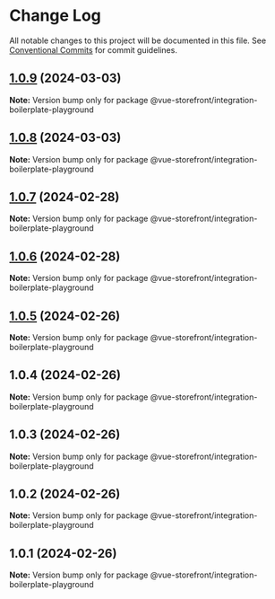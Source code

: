 # Change Log

All notable changes to this project will be documented in this file.
See [Conventional Commits](https://conventionalcommits.org) for commit guidelines.

## [1.0.9](https://github.com/oceanapplications/vsf-integration-24/compare/v1.0.8...v1.0.9) (2024-03-03)

**Note:** Version bump only for package @vue-storefront/integration-boilerplate-playground





## [1.0.8](https://github.com/oceanapplications/vsf-integration-24/compare/v1.0.7...v1.0.8) (2024-03-03)

**Note:** Version bump only for package @vue-storefront/integration-boilerplate-playground





## [1.0.7](https://github.com/oceanapplications/vsf-integration-24/compare/v1.0.6...v1.0.7) (2024-02-28)

**Note:** Version bump only for package @vue-storefront/integration-boilerplate-playground





## [1.0.6](https://github.com/oceanapplications/vsf-integration-24/compare/v1.0.5...v1.0.6) (2024-02-28)

**Note:** Version bump only for package @vue-storefront/integration-boilerplate-playground





## [1.0.5](https://github.com/oceanapplications/vsf-integration-24/compare/v1.0.4...v1.0.5) (2024-02-26)

**Note:** Version bump only for package @vue-storefront/integration-boilerplate-playground





## 1.0.4 (2024-02-26)

**Note:** Version bump only for package @vue-storefront/integration-boilerplate-playground





## 1.0.3 (2024-02-26)

**Note:** Version bump only for package @vue-storefront/integration-boilerplate-playground





## 1.0.2 (2024-02-26)

**Note:** Version bump only for package @vue-storefront/integration-boilerplate-playground





## 1.0.1 (2024-02-26)

**Note:** Version bump only for package @vue-storefront/integration-boilerplate-playground
